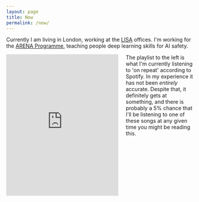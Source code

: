 ```yaml
---
layout: page
title: Now
permalink: /now/
---
```

Currently I am living in London, working at the [LISA](https://www.safeai.org.uk) offices. I'm working for the [ARENA Programme](https://arena.education), teaching people deep learning skills for AI safety.
<div style="float: left; margin-right: 20px; margin-bottom: 10px;">
    <iframe src="https://open.spotify.com/embed/playlist/37i9dQZF1EpnnRfJrF4Nnq?utm_source=generator" width="300" height="380" frameBorder="0" allow="autoplay; clipboard-write; encrypted-media; fullscreen; picture-in-picture" allowFullScreen></iframe>
</div>

The playlist to the left is what I'm currently listening to 'on repeat' according to Spotify. In my experience it has not been *entirely* accurate. Despite that, it definitely gets at something, and there is probably a 5% chance that I'll be listening to one of these songs at any given time you might be reading this.